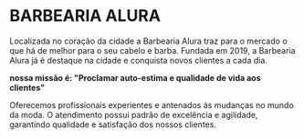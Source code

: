 <h1>BARBEARIA ALURA</h1>

<p1>Localizada no coração da cidade a Barbearia Alura traz para o mercado o que há de melhor para o seu cabelo e barba. Fundada em 2019, a Barbearia Alura já é destaque na cidade e conquista novos clientes a cada dia.

<strong>nossa missão é: "Proclamar auto-estima e qualidade de vida aos clientes"</strong>

<en>Oferecemos profissionais experientes e antenados às mudanças no mundo da moda.</en> O atendimento possui padrão de excelência e agilidade, garantindo qualidade e satisfação dos nossos clientes.</p1>
